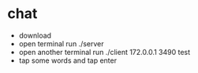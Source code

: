 # chat
* download
* open terminal run ./server
* open another terminal run ./client 172.0.0.1 3490 test
* tap some words and tap enter
